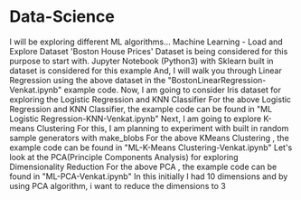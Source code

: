 # Data-Science
I will be exploring different ML algorithms...
Machine Learning - Load and Explore Dataset
'Boston House Prices' Dataset is being considered for this purpose to start with.
Jupyter Notebook (Python3) with Sklearn built in dataset is considered for this example
And, I will walk you through Linear Regression using the above dataset in the "BostonLinearRegression-Venkat.ipynb" example code.
Now, I am going to consider Iris dataset for exploring the Logistic Regression and KNN Classifier
For the above Logistic Regression and KNN Classifier, the example code can be found in "ML Logistic Regression-KNN-Venkat.ipynb"
Next, I am going to explore K-means Clustering
For this, I am planning to experiment with built in random sample generators with make_blobs
For the above KMeans Clustering , the example code can be found in "ML-K-Means Clustering-Venkat.ipynb"
Let's look at the PCA(Principle Components Analysis) for exploring Dimensionality Reduction
For the above PCA , the example code can be found in "ML-PCA-Venkat.ipynb"
In this initially I had 10 dimensions and by using PCA algorithm, i want to reduce the dimensions to 3
